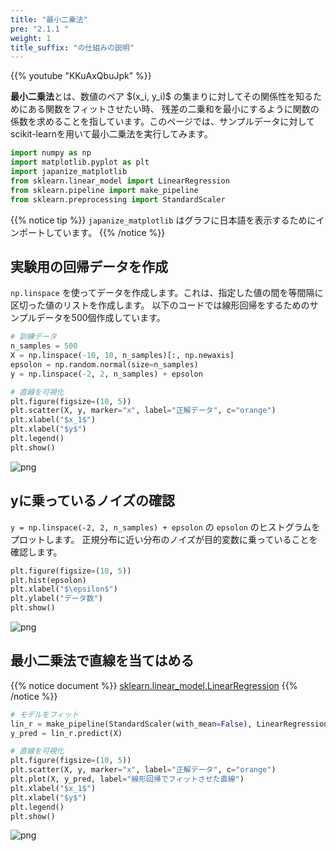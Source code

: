 ```yaml
---
title: "最小二乗法"
pre: "2.1.1 "
weight: 1
title_suffix: "の仕組みの説明"
---
```


{{% youtube "KKuAxQbuJpk" %}}


<div class="pagetop-box">
    <p><b>最小二乗法</b>とは、数値のペア $(x_i, y_i)$ の集まりに対してその関係性を知るためにある関数をフィットさせたい時、
    残差の二乗和を最小にするように関数の係数を求めることを指しています。このページでは、サンプルデータに対してscikit-learnを用いて最小二乗法を実行してみます。</p>
</div>

```python
import numpy as np
import matplotlib.pyplot as plt
import japanize_matplotlib
from sklearn.linear_model import LinearRegression
from sklearn.pipeline import make_pipeline
from sklearn.preprocessing import StandardScaler
```

{{% notice tip %}}
`japanize_matplotlib` はグラフに日本語を表示するためにインポートしています。
{{% /notice %}}

## 実験用の回帰データを作成
`np.linspace` を使ってデータを作成します。これは、指定した値の間を等間隔に区切った値のリストを作成します。
以下のコードでは線形回帰をするためのサンプルデータを500個作成しています。

```python
# 訓練データ
n_samples = 500
X = np.linspace(-10, 10, n_samples)[:, np.newaxis]
epsolon = np.random.normal(size=n_samples)
y = np.linspace(-2, 2, n_samples) + epsolon

# 直線を可視化
plt.figure(figsize=(10, 5))
plt.scatter(X, y, marker="x", label="正解データ", c="orange")
plt.xlabel("$x_1$")
plt.xlabel("$y$")
plt.legend()
plt.show()
```


    
![png](/images/basic/regression/01_Linear_Regression_files/01_Linear_Regression_6_0.png)
    


## yに乗っているノイズの確認

`y = np.linspace(-2, 2, n_samples) + epsolon` の `epsolon` のヒストグラムをプロットします。
正規分布に近い分布のノイズが目的変数に乗っていることを確認します。


```python
plt.figure(figsize=(10, 5))
plt.hist(epsolon)
plt.xlabel("$\epsilon$")
plt.ylabel("データ数")
plt.show()
```


    
![png](/images/basic/regression/01_Linear_Regression_files/01_Linear_Regression_8_0.png)
    


## 最小二乗法で直線を当てはめる

{{% notice document %}}
[sklearn.linear_model.LinearRegression](https://scikit-learn.org/stable/modules/generated/sklearn.linear_model.LinearRegression.html)
{{% /notice %}}


```python
# モデルをフィット
lin_r = make_pipeline(StandardScaler(with_mean=False), LinearRegression()).fit(X, y)
y_pred = lin_r.predict(X)

# 直線を可視化
plt.figure(figsize=(10, 5))
plt.scatter(X, y, marker="x", label="正解データ", c="orange")
plt.plot(X, y_pred, label="線形回帰でフィットさせた直線")
plt.xlabel("$x_1$")
plt.xlabel("$y$")
plt.legend()
plt.show()
```


    
![png](/images/basic/regression/01_Linear_Regression_files/01_Linear_Regression_10_0.png)
    


